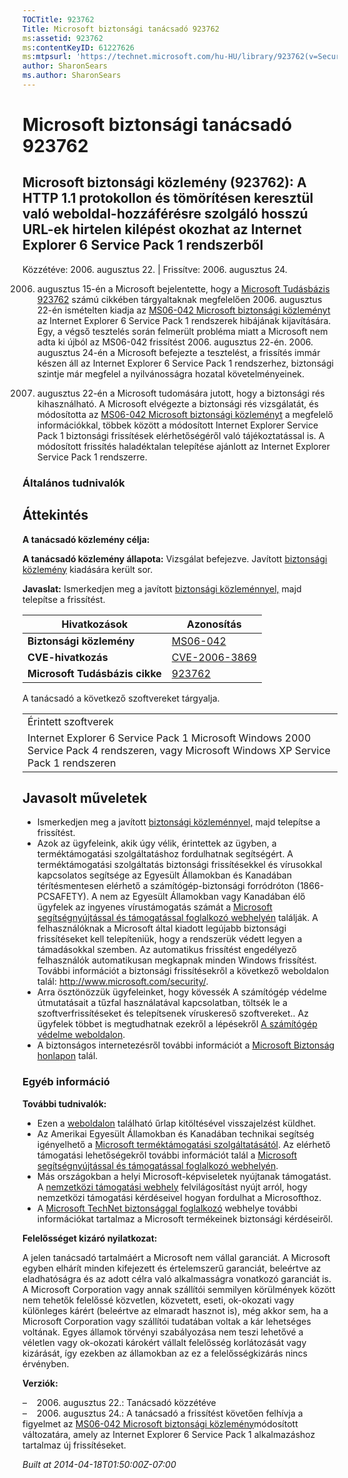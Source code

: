 ```yaml
---
TOCTitle: 923762
Title: Microsoft biztonsági tanácsadó 923762
ms:assetid: 923762
ms:contentKeyID: 61227626
ms:mtpsurl: 'https://technet.microsoft.com/hu-HU/library/923762(v=Security.10)'
author: SharonSears
ms.author: SharonSears
---
```




Microsoft biztonsági tanácsadó 923762
=====================================

Microsoft biztonsági közlemény (923762): A HTTP 1.1 protokollon és tömörítésen keresztül való weboldal-hozzáférésre szolgáló hosszú URL-ek hirtelen kilépést okozhat az Internet Explorer 6 Service Pack 1 rendszerből
----------------------------------------------------------------------------------------------------------------------------------------------------------------------------------------------------------------------

Közzétéve: 2006. augusztus 22. | Frissítve: 2006. augusztus 24.

2006. augusztus 15-én a Microsoft bejelentette, hogy a [Microsoft Tudásbázis 923762](http://support.microsoft.com/kb/923762/) számú cikkében tárgyaltaknak megfelelően 2006. augusztus 22-én ismételten kiadja az [MS06-042 Microsoft biztonsági közleményt](http://technet.microsoft.com/security/bulletin/ms06-042) az Internet Explorer 6 Service Pack 1 rendszerek hibájának kijavítására. Egy, a végső tesztelés során felmerült probléma miatt a Microsoft nem adta ki újból az MS06-042 frissítést 2006. augusztus 22-én. 2006. augusztus 24-én a Microsoft befejezte a tesztelést, a frissítés immár készen áll az Internet Explorer 6 Service Pack 1 rendszerhez, biztonsági szintje már megfelel a nyilvánosságra hozatal követelményeinek.  

2006. augusztus 22-én a Microsoft tudomására jutott, hogy a biztonsági rés kihasználható. A Microsoft elvégezte a biztonsági rés vizsgálatát, és módosította az [MS06-042 Microsoft biztonsági közleményt](http://technet.microsoft.com/security/bulletin/ms06-042) a megfelelő információkkal, többek között a módosított Internet Explorer Service Pack 1 biztonsági frissítések elérhetőségéről való tájékoztatással is. A módosított frissítés haladéktalan telepítése ajánlott az Internet Explorer Service Pack 1 rendszerre.

### Általános tudnivalók

Áttekintés
----------


**A tanácsadó közlemény célja:**

**A tanácsadó közlemény állapota:** Vizsgálat befejezve. Javított [biztonsági közlemény](http://technet.microsoft.com/security/bulletin/ms06-042) kiadására került sor.

**Javaslat:** Ismerkedjen meg a javított [biztonsági közleménnyel,](http://technet.microsoft.com/security/bulletin/ms06-042) majd telepítse a frissítést.

| Hivatkozások                   | Azonosítás                                                                       |
|--------------------------------|----------------------------------------------------------------------------------|
| **Biztonsági közlemény**       | [MS06-042](http://technet.microsoft.com/security/bulletin/ms06-042)              |
| **CVE-hivatkozás**             | [CVE-2006-3869](http://www.cve.mitre.org/cgi-bin/cvename.cgi?name=cve-2006-3869) |
| **Microsoft Tudásbázis cikke** | [923762](http://support.microsoft.com/kb/923762)                                 |

A tanácsadó a következő szoftvereket tárgyalja.

|                                                                                                                                          |
|------------------------------------------------------------------------------------------------------------------------------------------|
| Érintett szoftverek                                                                                                                      |
| Internet Explorer 6 Service Pack 1 Microsoft Windows 2000 Service Pack 4 rendszeren, vagy Microsoft Windows XP Service Pack 1 rendszeren |

Javasolt műveletek
------------------


-   Ismerkedjen meg a javított [biztonsági közleménnyel,](http://technet.microsoft.com/security/bulletin/ms06-042) majd telepítse a frissítést.
-   Azok az ügyfeleink, akik úgy vélik, érintettek az ügyben, a terméktámogatási szolgáltatáshoz fordulhatnak segítségért. A terméktámogatási szolgáltatás biztonsági frissítésekkel és vírusokkal kapcsolatos segítsége az Egyesült Államokban és Kanadában térítésmentesen elérhető a számítógép-biztonsági forródróton (1866-PCSAFETY). A nem az Egyesült Államokban vagy Kanadában élő ügyfelek az ingyenes vírustámogatás számát a [Microsoft segítségnyújtással és támogatással foglalkozó webhelyén](http://support.microsoft.com/security/) találják.
    A felhasználóknak a Microsoft által kiadott legújabb biztonsági frissítéseket kell telepíteniük, hogy a rendszerük védett legyen a támadásokkal szemben. Az automatikus frissítést engedélyező felhasználók automatikusan megkapnak minden Windows frissítést. További információt a biztonsági frissítésekről a következő weboldalon talál: <http://www.microsoft.com/security/>.
-   Arra ösztönözzük ügyfeleinket, hogy kövessék A számítógép védelme útmutatásait a tűzfal használatával kapcsolatban, töltsék le a szoftverfrissítéseket és telepítsenek víruskereső szoftvereket.. Az ügyfelek többet is megtudhatnak ezekről a lépésekről [A számítógép védelme weboldalon](http://www.microsoft.com/protect).
-   A biztonságos internetezésről további információt a [Microsoft Biztonság honlapon](http://www.microsoft.com/security) talál.

### Egyéb információ

**További tudnivalók:**

-   Ezen a [weboldalon](https://support.microsoft.com/common/survey.aspx?scid=sw;en;1257&amp;showpage=1&amp;ws=technet&amp;sd=tech) található űrlap kitöltésével visszajelzést küldhet.
-   Az Amerikai Egyesült Államokban és Kanadában technikai segítség igényelhető a [Microsoft terméktámogatási szolgáltatásától](http://go.microsoft.com/fwlink/?linkid=21131). Az elérhető támogatási lehetőségekről további információt talál a [Microsoft segítségnyújtással és támogatással foglalkozó webhelyén](http://support.microsoft.com/).
-   Más országokban a helyi Microsoft-képviseletek nyújtanak támogatást. A [nemzetközi támogatási webhely](http://go.microsoft.com/fwlink/?linkid=21155) felvilágosítást nyújt arról, hogy nemzetközi támogatási kérdéseivel hogyan fordulhat a Microsofthoz.
-   A [Microsoft TechNet biztonsággal foglalkozó](http://go.microsoft.com/fwlink/?linkid=21132) webhelye további információkat tartalmaz a Microsoft termékeinek biztonsági kérdéseiről.

**Felelősséget kizáró nyilatkozat:**

A jelen tanácsadó tartalmáért a Microsoft nem vállal garanciát. A Microsoft egyben elhárít minden kifejezett és értelemszerű garanciát, beleértve az eladhatóságra és az adott célra való alkalmasságra vonatkozó garanciát is. A Microsoft Corporation vagy annak szállítói semmilyen körülmények között nem tehetők felelőssé közvetlen, közvetett, eseti, ok-okozati vagy különleges kárért (beleértve az elmaradt hasznot is), még akkor sem, ha a Microsoft Corporation vagy szállítói tudatában voltak a kár lehetséges voltának. Egyes államok törvényi szabályozása nem teszi lehetővé a véletlen vagy ok-okozati károkért vállalt felelősség korlátozását vagy kizárását, így ezekben az államokban az ez a felelősségkizárás nincs érvényben.

**Verziók:**

&ndash;&nbsp;&nbsp;&nbsp;&nbsp;2006. augusztus 22.: Tanácsadó közzétéve  
&ndash;&nbsp;&nbsp;&nbsp;&nbsp;2006. augusztus 24.: A tanácsadó a frissítést követően felhívja a figyelmet az [MS06-042 Microsoft biztonsági közlemény](http://technet.microsoft.com/security/bulletin/ms06-042)módosított változatára, amely az Internet Explorer 6 Service Pack 1 alkalmazáshoz tartalmaz új frissítéseket.

*Built at 2014-04-18T01:50:00Z-07:00*
